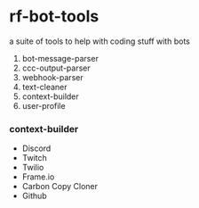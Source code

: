# rf-bot-tools

a suite of tools to help with coding stuff with bots

1) bot-message-parser
2) ccc-output-parser
3) webhook-parser
4) text-cleaner
5) context-builder
6) user-profile

### context-builder
- Discord
- Twitch
- Twilio
- Frame.io
- Carbon Copy Cloner
- Github
